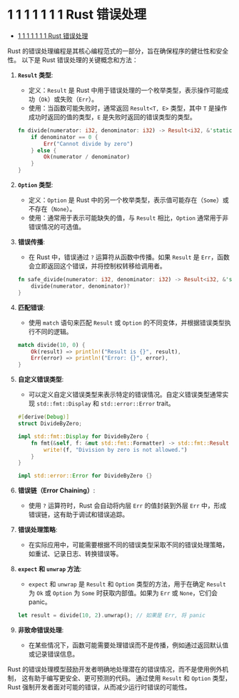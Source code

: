 # 1 1 1 1 1 1 1 Rust 错误处理

<!-- TOC START -->
- [1 1 1 1 1 1 1 Rust 错误处理](#1-1-1-1-1-1-1-rust-错误处理)
<!-- TOC END -->

Rust 的错误处理编程是其核心编程范式的一部分，旨在确保程序的健壮性和安全性。
以下是 Rust 错误处理的关键概念和方法：

1. **`Result` 类型**:
   - 定义：`Result` 是 Rust 中用于错误处理的一个枚举类型，表示操作可能成功（`Ok`）或失败（`Err`）。
   - 使用：当函数可能失败时，通常返回 `Result<T, E>` 类型，其中 `T` 是操作成功时返回的值的类型，`E` 是失败时返回的错误类型的类型。

   ```rust
   fn divide(numerator: i32, denominator: i32) -> Result<i32, &'static str> {
       if denominator == 0 {
           Err("Cannot divide by zero")
       } else {
           Ok(numerator / denominator)
       }
   }
   ```

2. **`Option` 类型**:
   - 定义：`Option` 是 Rust 中的另一个枚举类型，表示值可能存在（`Some`）或不存在（`None`）。
   - 使用：通常用于表示可能缺失的值，与 `Result` 相比，`Option` 通常用于非错误情况的可选值。

3. **错误传播**:
   - 在 Rust 中，错误通过 `?` 运算符从函数中传播。如果 `Result` 是 `Err`，函数会立即返回这个错误，并将控制权转移给调用者。

   ```rust
   fn safe_divide(numerator: i32, denominator: i32) -> Result<i32, &'static str> {
       divide(numerator, denominator)?
   }
   ```

4. **匹配错误**:
   - 使用 `match` 语句来匹配 `Result` 或 `Option` 的不同变体，并根据错误类型执行不同的逻辑。

   ```rust
   match divide(10, 0) {
       Ok(result) => println!("Result is {}", result),
       Err(error) => println!("Error: {}", error),
   }
   ```

5. **自定义错误类型**:
   - 可以定义自定义错误类型来表示特定的错误情况。自定义错误类型通常实现 `std::fmt::Display` 和 `std::error::Error` trait。

   ```rust
   #[derive(Debug)]
   struct DivideByZero;

   impl std::fmt::Display for DivideByZero {
       fn fmt(&self, f: &mut std::fmt::Formatter) -> std::fmt::Result {
           write!(f, "Division by zero is not allowed.")
       }
   }

   impl std::error::Error for DivideByZero {}
   ```

6. **错误链（Error Chaining）**:
   - 使用 `?` 运算符时，Rust 会自动将内层 `Err` 的值封装到外层 `Err` 中，形成错误链，这有助于调试和错误追踪。

7. **错误处理策略**:
   - 在实际应用中，可能需要根据不同的错误类型采取不同的错误处理策略，如重试、记录日志、转换错误等。

8. **`expect` 和 `unwrap` 方法**:
   - `expect` 和 `unwrap` 是 `Result` 和 `Option` 类型的方法，用于在确定 `Result` 为 `Ok` 或 `Option` 为 `Some` 时获取内部值。如果为 `Err` 或 `None`，它们会 panic。

   ```rust
   let result = divide(10, 2).unwrap(); // 如果是 Err, 将 panic
   ```

9. **非致命错误处理**:
   - 在某些情况下，函数可能需要处理错误而不是传播，例如通过返回默认值或记录错误信息。

Rust 的错误处理模型鼓励开发者明确地处理潜在的错误情况，而不是使用例外机制，
这有助于编写更安全、更可预测的代码。
通过使用 `Result` 和 `Option` 类型，Rust 强制开发者面对可能的错误，从而减少运行时错误的可能性。
